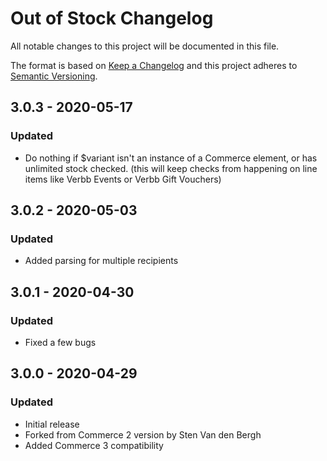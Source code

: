 # Out of Stock Changelog

All notable changes to this project will be documented in this file.

The format is based on [Keep a Changelog](http://keepachangelog.com/) and this project adheres to [Semantic Versioning](http://semver.org/).

## 3.0.3 - 2020-05-17
### Updated
- Do nothing if $variant isn't an instance of a Commerce element, or has unlimited stock checked. (this will keep checks from happening on line items like Verbb Events or Verbb Gift Vouchers) 

## 3.0.2 - 2020-05-03
### Updated
- Added parsing for multiple recipients

## 3.0.1 - 2020-04-30
### Updated
- Fixed a few bugs

## 3.0.0 - 2020-04-29
### Updated
- Initial release
- Forked from Commerce 2 version by Sten Van den Bergh
- Added Commerce 3 compatibility
